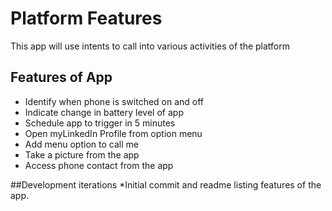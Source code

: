 # Platform Features
This app will use intents to call into various activities of the platform

## Features of App
* Identify when phone is switched on and off
* Indicate change in battery level of app
* Schedule app to trigger in 5 minutes
* Open myLinkedIn Profile from option menu
* Add menu option to call me 
* Take a picture from the app
* Access phone contact from the app

##Development iterations
*Initial commit and readme listing features of the app.